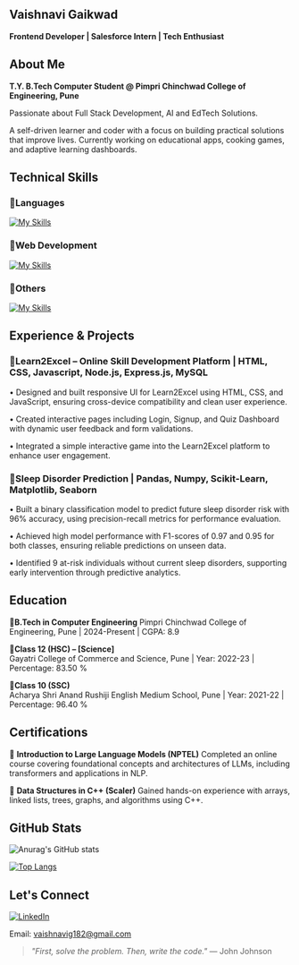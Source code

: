 ## Vaishnavi Gaikwad
**Frontend Developer | Salesforce Intern | Tech Enthusiast**

## About Me

**T.Y. B.Tech Computer Student @ Pimpri Chinchwad College of Engineering, Pune**

Passionate about Full Stack Development, AI and EdTech Solutions.  

A self-driven learner and coder with a focus on building practical solutions that improve lives. Currently working on educational apps, cooking games, and adaptive learning dashboards.

## Technical Skills

### 🔹Languages  
[![My Skills](https://skillicons.dev/icons?i=cpp,py&theme=light)](https://skillicons.dev)

### 🔹Web Development  
[![My Skills](https://skillicons.dev/icons?i=html,css,js,tailwind,bootstrap,react,vite,nodejs,npm,express,figma,postman,mysql,mongodb&theme=light)](https://skillicons.dev)
### 🔹Others  
[![My Skills](https://skillicons.dev/icons?i=ai,vscode,git,github&theme=light)](https://skillicons.dev)

## Experience & Projects 

### 🔹Learn2Excel – Online Skill Development Platform | HTML, CSS, Javascript, Node.js, Express.js, MySQL 
• Designed and built responsive UI for Learn2Excel using HTML, CSS, and JavaScript, ensuring 
cross-device compatibility and clean user experience. 

• Created interactive pages including Login, Signup, and Quiz Dashboard with dynamic user feedback and form validations. 

• Integrated a simple interactive game into the Learn2Excel platform to enhance user engagement. 

### 🔹Sleep Disorder Prediction | Pandas, Numpy, Scikit-Learn, Matplotlib, Seaborn 
• Built a binary classification model to predict future sleep disorder risk with 96% accuracy, using precision-recall metrics for performance evaluation. 

• Achieved high model performance with F1-scores of 0.97 and 0.95 for both classes, ensuring reliable predictions on unseen data. 

• Identified 9 at-risk individuals without current sleep disorders, supporting early intervention through 
predictive analytics.

## Education

🔹**B.Tech in Computer Engineering**
Pimpri Chinchwad College of Engineering, Pune | 2024-Present | CGPA: 8.9

🔹**Class 12 (HSC) – [Science]**  
Gayatri College of Commerce and Science, Pune | Year: 2022-23 | Percentage: 83.50 %

🔹**Class 10 (SSC)**  
Acharya Shri Anand Rushiji English Medium School, Pune | Year: 2021-22 | Percentage: 96.40 %

## Certifications

🔹 **Introduction to Large Language Models (NPTEL)**
Completed an online course covering foundational concepts and architectures of LLMs, including 
transformers and applications in NLP.

🔹 **Data Structures in C++ (Scaler)**
Gained hands-on experience with arrays, linked lists, trees, graphs, and algorithms using C++. 

## GitHub Stats

![Anurag's GitHub stats](https://github-readme-stats.vercel.app/api?username=VaishnaviGaikwad182&show_icons=true)

[![Top Langs](https://github-readme-stats.vercel.app/api/top-langs/?username=VaishnaviGaikwad182&layout=donut)](https://github.com/VaishnaviGaikwad182/github-readme-stats)

## Let's Connect

[![LinkedIn](https://img.shields.io/badge/LinkedIn-0077B5?style=for-the-badge&logo=linkedin&logoColor=white)](https://www.linkedin.com/in/vaishnavi-gaikwad-675093294)

Email: vaishnavig182@gmail.com

> _"First, solve the problem. Then, write the code."_ — John Johnson






